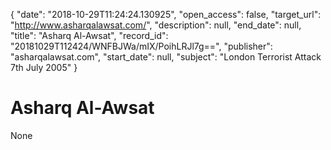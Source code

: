 {
  "date": "2018-10-29T11:24:24.130925", 
  "open_access": false, 
  "target_url": "http://www.asharqalawsat.com/", 
  "description": null, 
  "end_date": null, 
  "title": "Asharq Al-Awsat", 
  "record_id": "20181029T112424/WNFBJWa/mIX/PoihLRJl7g==", 
  "publisher": "asharqalawsat.com", 
  "start_date": null, 
  "subject": "London Terrorist Attack 7th July 2005"
}

# Asharq Al-Awsat

None